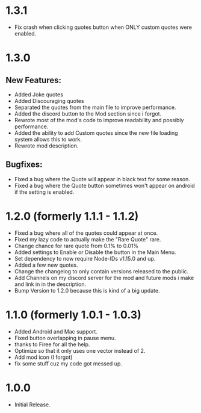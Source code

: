 # 1.3.1
- Fix crash when clicking quotes button when ONLY custom quotes were enabled.

# 1.3.0
## New Features:
- Added Joke quotes
- Added Discouraging quotes
- Separated the quotes from the main file to improve performance.
- Added the discord button to the Mod section since i forgot.
- Rewrote most of the mod's code to improve readability and possibly performance.
- Added the ability to add Custom quotes since the new file loading system allows this to work.
- Rewrote mod description.

## Bugfixes:
- Fixed a bug where the Quote will appear in black text for some reason.
- Fixed a bug where the Quote button sometimes won't appear on android if the setting is enabled.

# 1.2.0 (formerly 1.1.1 - 1.1.2)
- Fixed a bug where all of the quotes could appear at once.
- Fixed my lazy code to actually make the "Rare Quote" rare.
- Change chance for rare quote from 0.1% to 0.01%
- Added settings to Enable or Disable the button in the Main Menu.
- Set dependency to now require Node-IDs v1.15.0 and up.
- Added a few new quotes.
- Change the changelog to only contain versions released to the public.
- Add Channels on my discord server for the mod and future mods i make and link in in the description.
- Bump Version to 1.2.0 because this is kind of a big update.

# 1.1.0 (formerly 1.0.1 - 1.0.3)
- Added Android and Mac support.
- Fixed button overlapping in pause menu.
- thanks to Firee for all the help.
- Optimize so that it only uses one vector instead of 2.
- Add mod icon (I forgot)
- fix some stuff cuz my code got messed up.

# 1.0.0
- Initial Release.